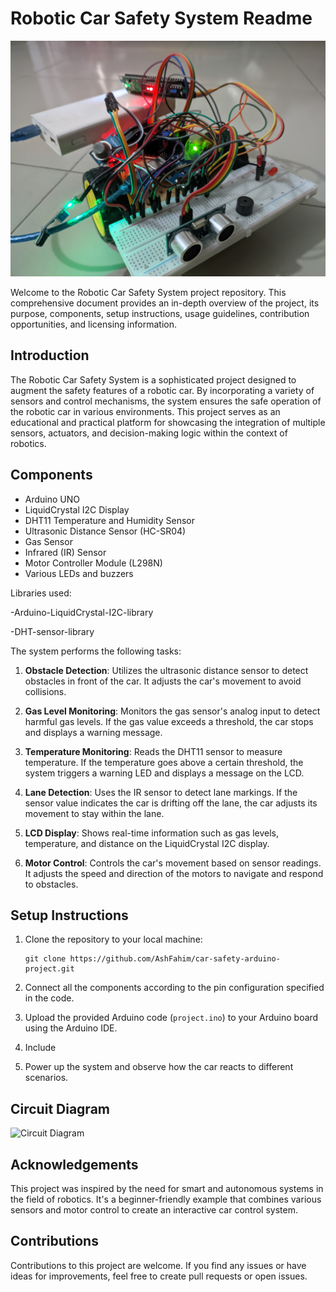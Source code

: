 # Robotic Car Safety System Readme

![Project Image](project_image.jpg)

Welcome to the Robotic Car Safety System project repository. This comprehensive document provides an in-depth overview of the project, its purpose, components, setup instructions, usage guidelines, contribution opportunities, and licensing information.

## Introduction

The Robotic Car Safety System is a sophisticated project designed to augment the safety features of a robotic car. By incorporating a variety of sensors and control mechanisms, the system ensures the safe operation of the robotic car in various environments. This project serves as an educational and practical platform for showcasing the integration of multiple sensors, actuators, and decision-making logic within the context of robotics.

## Components

- Arduino UNO
- LiquidCrystal I2C Display
- DHT11 Temperature and Humidity Sensor
- Ultrasonic Distance Sensor (HC-SR04)
- Gas Sensor
- Infrared (IR) Sensor
- Motor Controller Module (L298N)
- Various LEDs and buzzers

Libraries used:

  -Arduino-LiquidCrystal-I2C-library
  
  -DHT-sensor-library

  The system performs the following tasks:
1. **Obstacle Detection**: Utilizes the ultrasonic distance sensor to detect obstacles in front of the car. It adjusts the car's movement to avoid collisions.

2. **Gas Level Monitoring**: Monitors the gas sensor's analog input to detect harmful gas levels. If the gas value exceeds a threshold, the car stops and displays a warning message.

3. **Temperature Monitoring**: Reads the DHT11 sensor to measure temperature. If the temperature goes above a certain threshold, the system triggers a warning LED and displays a message on the LCD.

4. **Lane Detection**: Uses the IR sensor to detect lane markings. If the sensor value indicates the car is drifting off the lane, the car adjusts its movement to stay within the lane.

5. **LCD Display**: Shows real-time information such as gas levels, temperature, and distance on the LiquidCrystal I2C display.

6. **Motor Control**: Controls the car's movement based on sensor readings. It adjusts the speed and direction of the motors to navigate and respond to obstacles.

## Setup Instructions

1. Clone the repository to your local machine:

   ```shell
   git clone https://github.com/AshFahim/car-safety-arduino-project.git
   ```

2. Connect all the components according to the pin configuration specified in the code.

3. Upload the provided Arduino code (`project.ino`) to your Arduino board using the Arduino IDE.

4. Include
5. Power up the system and observe how the car reacts to different scenarios.

## Circuit Diagram

![Circuit Diagram](circuit_diagram.png)

## Acknowledgements

This project was inspired by the need for smart and autonomous systems in the field of robotics. It's a beginner-friendly example that combines various sensors and motor control to create an interactive car control system.

## Contributions

Contributions to this project are welcome. If you find any issues or have ideas for improvements, feel free to create pull requests or open issues.
